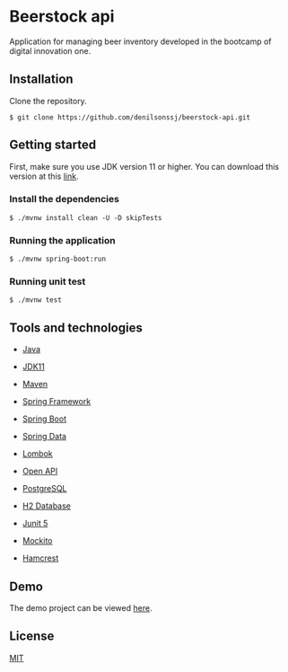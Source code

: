 # Beerstock api

Application for managing beer inventory developed in the bootcamp of digital innovation one.

## Installation

Clone the repository.
```
$ git clone https://github.com/denilsonssj/beerstock-api.git
```

## Getting started

First, make sure you use JDK version 11 or higher. You can download this version at this [link](https://www.oracle.com/br/java/technologies/javase-jdk11-downloads.html).

### Install the dependencies

```
$ ./mvnw install clean -U -D skipTests
```

### Running the application

```
$ ./mvnw spring-boot:run
```

### Running unit test

```
$ ./mvnw test
```

## Tools and technologies

- [Java](https://www.java.com/)

- [JDK11](https://www.oracle.com/br/java/technologies/javase-jdk11-downloads.html)

- [Maven](https://maven.apache.org/)

- [Spring Framework](https://spring.io/projects/spring-framework)

- [Spring Boot](https://spring.io/projects/spring-boot)

- [Spring Data](https://spring.io/projects/spring-data)

- [Lombok](https://projectlombok.org/)

- [Open API](https://swagger.io/)

- [PostgreSQL](https://www.postgresql.org/)

- [H2 Database](https://www.h2database.com/)

- [Junit 5](https://junit.org/junit5/)

- [Mockito](https://site.mockito.org/)

- [Hamcrest](http://hamcrest.org/)

## Demo

The demo project can be viewed [here](https://denilsonssj-beerstock-api.herokuapp.com/swagger-ui/index.html).

## License
[MIT](https://github.com/denilsonssj/beerstock-api/blob/main/LICENSE)